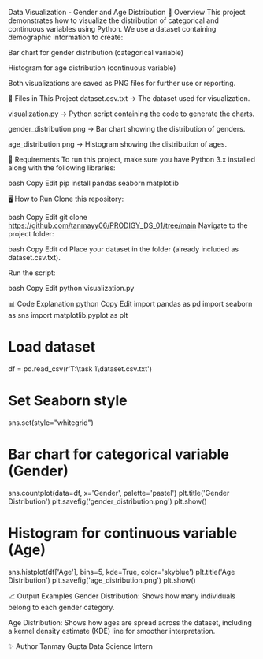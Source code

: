 Data Visualization - Gender and Age Distribution
📌 Overview
This project demonstrates how to visualize the distribution of categorical and continuous variables using Python.
We use a dataset containing demographic information to create:

Bar chart for gender distribution (categorical variable)

Histogram for age distribution (continuous variable)

Both visualizations are saved as PNG files for further use or reporting.

📂 Files in This Project
dataset.csv.txt → The dataset used for visualization.

visualization.py → Python script containing the code to generate the charts.

gender_distribution.png → Bar chart showing the distribution of genders.

age_distribution.png → Histogram showing the distribution of ages.

📜 Requirements
To run this project, make sure you have Python 3.x installed along with the following libraries:

bash
Copy
Edit
pip install pandas seaborn matplotlib

🖥️ How to Run
Clone this repository:

bash
Copy
Edit
git clone https://github.com/tanmayy06/PRODIGY_DS_01/tree/main
Navigate to the project folder:

bash
Copy
Edit
cd <your-repo-name>
Place your dataset in the folder (already included as dataset.csv.txt).

Run the script:

bash
Copy
Edit
python visualization.py

📊 Code Explanation
python
Copy
Edit
import pandas as pd
import seaborn as sns
import matplotlib.pyplot as plt

# Load dataset
df = pd.read_csv(r'T:\task 1\dataset.csv.txt')

# Set Seaborn style
sns.set(style="whitegrid")

# Bar chart for categorical variable (Gender)
sns.countplot(data=df, x='Gender', palette='pastel')
plt.title('Gender Distribution')
plt.savefig('gender_distribution.png')
plt.show()

# Histogram for continuous variable (Age)
sns.histplot(df['Age'], bins=5, kde=True, color='skyblue')
plt.title('Age Distribution')
plt.savefig('age_distribution.png')
plt.show()

📈 Output Examples
Gender Distribution: Shows how many individuals belong to each gender category.

Age Distribution: Shows how ages are spread across the dataset, including a kernel density estimate (KDE) line for smoother interpretation.

✨ Author
Tanmay Gupta
Data Science Intern
